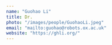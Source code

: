 ```yaml
---
name: "Guohao Li"
title: Dr.
photo: "/images/people/GuohaoLi.jpeg"
email: "mailto:guohao@robots.ox.ac.uk"
website: "https://ghli.org/"
---
```

